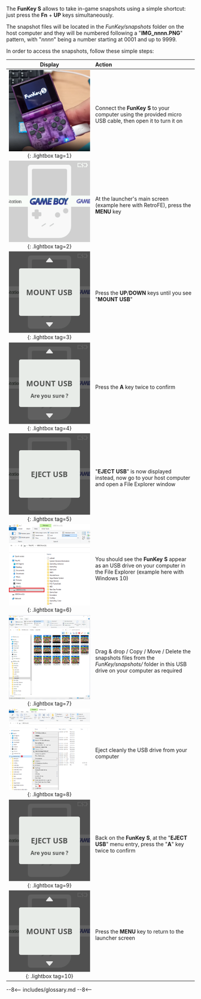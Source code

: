 The **FunKey S** allows to take in-game snapshots using a simple
shortcut: just press the **Fn** + **UP** keys simultaneously.

The snapshot files will be located in the _FunKey/snapshots_ folder on
the host computer and they will be numbered following a
"**IMG_nnnn.PNG**" pattern, with "_nnnn_" being a number starting at
0001 and up to 9999.

In order to access the snapshots, follow these simple steps:

| **Display**                                                                             | **Action**                                                                                                                                |
|:---------------------------------------------------------------------------------------:|:------------------------------------------------------------------------------------------------------------------------------------------|
| ![Connection PC](/assets/images/Connection_PC.png){: .lightbox tag=1}                   | Connect the **FunKey S** to your computer using the provided micro USB cable, then open it to turn it on                                  |
| ![RetroFE](/assets/images/RetroFE.png){: .lightbox tag=2}                               | At the launcher's main screen (example here with RetroFE), press the **MENU** key                                                         |
| ![Mount USB](/assets/images/Mount_USB.png){: .lightbox tag=3}                           | Press the **UP**/**DOWN** keys until you see "**MOUNT USB**"                                                                              |
| ![Mount USB Are you sure](/assets/images/Mount_USB_are_you_sure.png){: .lightbox tag=4} | Press the **A** key twice to confirm                                                                                                      |
| ![Eject USB](/assets/images/Eject_USB.png){: .lightbox tag=5}                           | "**EJECT USB**" is now displayed instead, now go to your host computer and open a File Explorer window                                    |
| ![USB Drive](/assets/images/USB_Drive.png){: .lightbox tag=6}                           | You should see the **FunKey S** appear as an USB drive on your computer in the File Explorer (example here with Windows 10)               |
| ![Copy ROM](/assets/images/Snapshots.png){: .lightbox tag=7}                            | Drag & drop / Copy / Move / Delete the snapshots files from the _FunKey/snapshots/_ folder in this USB drive on your computer as required |
| ![Eject Drive](/assets/images/Eject_Drive.png){: .lightbox tag=8}                       | Eject cleanly the USB drive from your computer                                                                                            |
| ![Eject USB Are you sure](/assets/images/Eject_USB_are_you_sure.png){: .lightbox tag=9} | Back on the **FunKey S**, at the "**EJECT USB**" menu entry, press the "**A**" key twice to confirm                                       |
| ![Unmout USB](/assets/images/Mount_USB.png){: .lightbox tag=10}                         | Press the **MENU** key to return to the launcher screen                                                                                   |

--8<--
includes/glossary.md
--8<--
